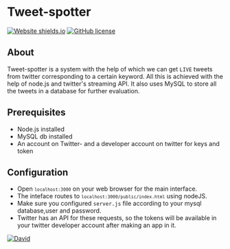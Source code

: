 # Tweet-spotter


[![Website shields.io](https://img.shields.io/badge/nodeJS-server-green.svg)](https://github.com/rogers9798/Tweet-spotter) [![GitHub license](https://img.shields.io/github/license/Naereen/StrapDown.js.svg)](https://github.com/rogers9798/Tweet-spotter)


## About

Tweet-spotter is a system with the help of which we can get `LIVE` tweets from twitter corresponding to a certain keyword. All this is achieved with the help of node.js and twitter's streaming API.  It also uses MySQL to store all the tweets in a database for further evaluation.


## Prerequisites 


* Node.js installed<br>
* MySQL db installed<br>
* An account on Twitter- and a developer account on twitter for keys and token


## Configuration

* Open <code>`localhost:3000`</code> on your web browser for the main interface.<br>
* The inteface routes to <code>`localhost:3000/public/index.html`</code> using nodeJS.<br>
* Make sure you configured `server.js` file according to your mysql database,user and password.<br>
* Twitter has an API for these requests, so the tokens will be available in your twitter developer account after making an app in it.


[![David](https://img.shields.io/david/dev/rogers9798/Tweet-spotter.svg?style=for-the-badge)](https://github.com/rogers9798/Tweet-spotter)

